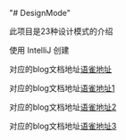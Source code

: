 "# DesignMode" 



此项目是23种设计模式的介绍

使用 IntelliJ 创建

对应的blog文档地址[语雀地址](1)

对应的blog文档地址[语雀地址1](https://www.yuque.com/books/share/ff1f010a-e9d3-4260-88ce-3c9af39fabd0?#)

对应的blog文档地址[语雀地址2](2)

对应的blog文档地址[语雀地址3](https://www.yuque.com/u2173811/rppgv8# )



[1]:https://www.yuque.com/books/share/ff1f010a-e9d3-4260-88ce-3c9af39fabd0?#

[2]: https://www.yuque.com/u2173811/rppgv8#